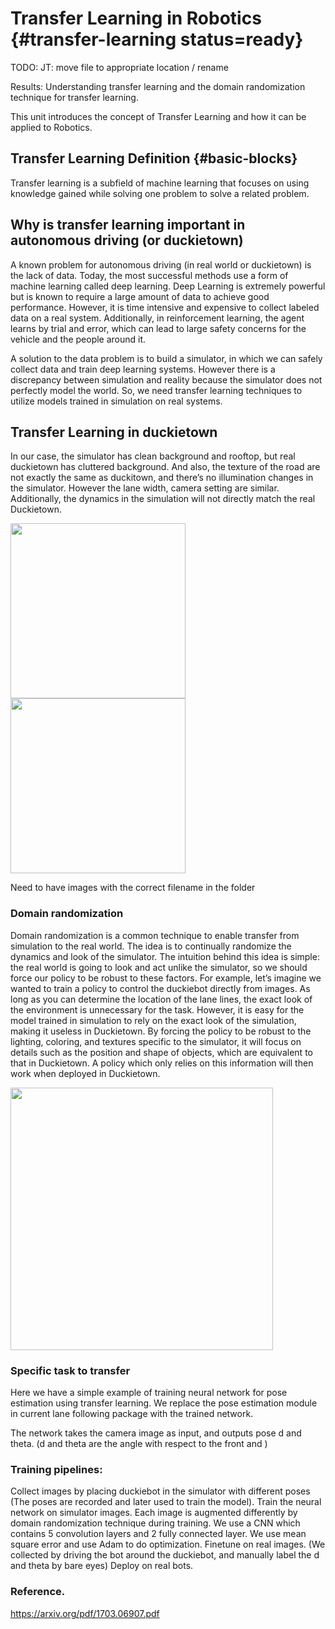 # Transfer Learning in Robotics {#transfer-learning status=ready}

TODO: JT: move file to appropriate location / rename


<div class='requirements' markdown='1'>

Results: Understanding transfer learning and the domain randomization technique for transfer learning.

</div>

This unit introduces the concept of Transfer Learning and how it can be applied to Robotics.


## Transfer Learning Definition {#basic-blocks}

Transfer learning is a subfield of machine learning that focuses on using knowledge gained while solving one problem to solve a related problem.

## Why is transfer learning important in autonomous driving (or duckietown)

A known problem for autonomous driving (in real world or duckietown) is the lack of data. Today, the most successful methods use a form of machine learning called deep learning. Deep Learning is extremely powerful but is known to require a large amount of data to achieve good performance. However, it is time intensive and expensive to collect labeled data on a real system. Additionally, in reinforcement learning, the agent learns by trial and error, which can lead to large safety concerns for the vehicle and the people around it.

A solution to the data problem is to build a simulator, in which we can safely collect data and train deep learning systems. However there is a discrepancy between simulation and reality because the simulator does not perfectly model the world. So, we need transfer learning techniques to utilize models trained in simulation on real systems.

## Transfer Learning in duckietown

In our case, the simulator has clean background and rooftop, but real duckietown has cluttered background. And also, the texture of the road are not exactly the same as duckitown, and there’s no illumination changes in the simulator. However the lane width, camera setting are similar. Additionally, the dynamics in the simulation will not directly match the real Duckietown.

<div figure-id="fig:sim_vs_real" figure-class="flow-subfigures" figure-caption="Simulator images and real images">
    <div figure-id="subfig:sim" figure-caption="Simulator image">
        <img src="sim_img.png" style='width: 20em; height: auto'/>
    </div>
    <div figure-id="subfig:velo" figure-caption="Real Image">
        <img src="real_img.png" style='width: 20em; height: auto'/>
    </div>
</div>

Need to have images with the correct filename in the folder

### Domain randomization

Domain randomization is a common technique to enable transfer from simulation to the real world. The idea is to continually randomize the dynamics and look of the simulator. The intuition behind this idea is simple: the real world is going to look and act unlike the simulator, so we should force our policy to be robust to these factors. For example, let’s imagine we wanted to train a policy to control the duckiebot directly from images. As long as you can determine the location of the lane lines, the exact look of the environment is unnecessary for the task. However, it is easy for the model trained in simulation to rely on the exact look of the simulation, making it useless in Duckietown. By forcing the policy to be robust to the lighting, coloring, and textures specific to the simulator, it will focus on details such as the position and shape of objects, which are equivalent to that in Duckietown. A policy which only relies on this information will then work when deployed in Duckietown.

<div figure-id="fig:domain_random" figure-class="flow-subfigures" figure-caption="Simulators after domain randomization">
    <div figure-id="subfig:dom_rdm" figure-caption="">
        <img src="domain_random.png" style='width: 30em; height: auto'/>
    </div>
</div>

### Specific task to transfer
Here we have a simple example of training neural network for pose estimation using transfer learning. We replace the pose estimation module in current lane following package with the trained network.

The network takes the camera image as input, and outputs pose d and theta. (d and theta are the angle with respect to the front and )

### Training pipelines:

Collect images by placing duckiebot in the simulator with different poses (The poses are recorded and later used to train the model).
Train the neural network on simulator images. Each image is augmented differently by domain randomization technique during training. We use a CNN which contains 5 convolution layers and 2 fully connected layer. We use mean square error and use Adam to do optimization.
Finetune on real images. (We collected by driving the bot around the duckiebot, and manually label the d and theta by bare eyes)
Deploy on real bots.

### Reference.
https://arxiv.org/pdf/1703.06907.pdf
